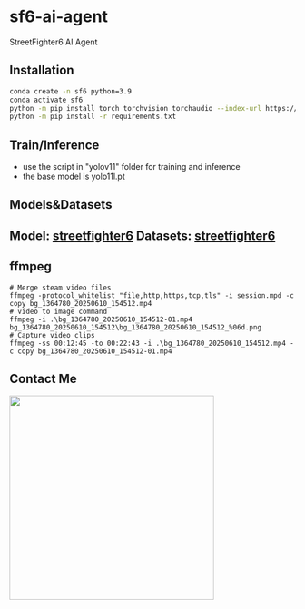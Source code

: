 # sf6-ai-agent
StreetFighter6 AI Agent

##  Installation
```bash
conda create -n sf6 python=3.9
conda activate sf6
python -m pip install torch torchvision torchaudio --index-url https://download.pytorch.org/whl/cu128  # based on your cuda version
python -m pip install -r requirements.txt
```

##  Train/Inference
- use the script in "yolov11" folder for training and inference
- the base model is yolo11l.pt

## Models&Datasets
Model: [streetfighter6](https://www.kaggle.com/models/cafechen/streetfighter6)
Datasets: [streetfighter6](https://www.kaggle.com/datasets/cafechen/streetfighter6)
- 
## ffmpeg 
```shell
# Merge steam video files
ffmpeg -protocol_whitelist "file,http,https,tcp,tls" -i session.mpd -c copy bg_1364780_20250610_154512.mp4
# video to image command
ffmpeg -i .\bg_1364780_20250610_154512-01.mp4 bg_1364780_20250610_154512\bg_1364780_20250610_154512_%06d.png
# Capture video clips
ffmpeg -ss 00:12:45 -to 00:22:43 -i .\bg_1364780_20250610_154512.mp4 -c copy bg_1364780_20250610_154512-01.mp4
```

## Contact Me



<img src="assets/show.png" width="360" />